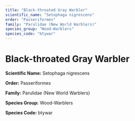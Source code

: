 ```yaml
---
title: "Black-throated Gray Warbler"
scientific_name: "Setophaga nigrescens"
order: "Passeriformes"
family: "Parulidae (New World Warblers)"
species_group: "Wood-Warblers"
species_code: "btywar"
---
```


# Black-throated Gray Warbler

**Scientific Name:** Setophaga nigrescens

**Order:** Passeriformes

**Family:** Parulidae (New World Warblers)

**Species Group:** Wood-Warblers

**Species Code:** btywar
